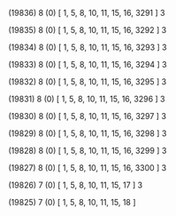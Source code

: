 (19836) 8 (0) [ 1, 5, 8, 10, 11, 15, 16, 3291 ] 3 


(19835) 8 (0) [ 1, 5, 8, 10, 11, 15, 16, 3292 ] 3 


(19834) 8 (0) [ 1, 5, 8, 10, 11, 15, 16, 3293 ] 3 


(19833) 8 (0) [ 1, 5, 8, 10, 11, 15, 16, 3294 ] 3 


(19832) 8 (0) [ 1, 5, 8, 10, 11, 15, 16, 3295 ] 3 


(19831) 8 (0) [ 1, 5, 8, 10, 11, 15, 16, 3296 ] 3 


(19830) 8 (0) [ 1, 5, 8, 10, 11, 15, 16, 3297 ] 3 


(19829) 8 (0) [ 1, 5, 8, 10, 11, 15, 16, 3298 ] 3 


(19828) 8 (0) [ 1, 5, 8, 10, 11, 15, 16, 3299 ] 3 


(19827) 8 (0) [ 1, 5, 8, 10, 11, 15, 16, 3300 ] 3 


(19826) 7 (0) [ 1, 5, 8, 10, 11, 15, 17 ] 3 


(19825) 7 (0) [ 1, 5, 8, 10, 11, 15, 18 ]  

